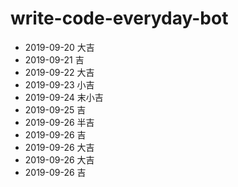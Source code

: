 # write-code-everyday-bot
- 2019-09-20 大吉
- 2019-09-21 吉
- 2019-09-22 大吉
- 2019-09-23 小吉
- 2019-09-24 末小吉
- 2019-09-25 吉
- 2019-09-26 半吉
- 2019-09-26 吉
- 2019-09-26 大吉
- 2019-09-26 大吉
- 2019-09-26 吉
